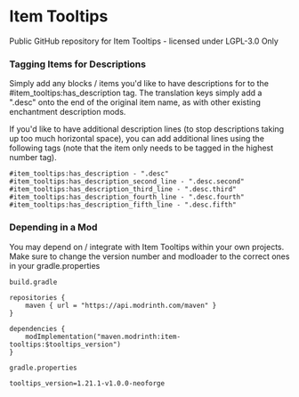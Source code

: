 # Item Tooltips

Public GitHub repository for Item Tooltips - licensed under LGPL-3.0 Only

### Tagging Items for Descriptions

Simply add any blocks / items you'd like to have descriptions for to the #item_tooltips:has_description tag. The translation keys simply add a ".desc" onto the end of the original item name, as with other existing enchantment description mods.

If you'd like to have additional description lines (to stop descriptions taking up too much horizontal space), you can add additional lines using the following tags (note that the item only needs to be tagged in the highest number tag).

```
#item_tooltips:has_description - ".desc"
#item_tooltips:has_description_second_line - ".desc.second"
#item_tooltips:has_description_third_line - ".desc.third"
#item_tooltips:has_description_fourth_line - ".desc.fourth"
#item_tooltips:has_description_fifth_line - ".desc.fifth"
```

### Depending in a Mod

You may depend on / integrate with Item Tooltips within your own projects. Make sure to change the version number and modloader to the correct ones in your gradle.properties

`build.gradle`

```
repositories {
	maven { url = "https://api.modrinth.com/maven" }
}
```

```
dependencies {
	modImplementation("maven.modrinth:item-tooltips:$tooltips_version")
}
```

`gradle.properties`

```
tooltips_version=1.21.1-v1.0.0-neoforge
```

